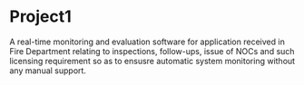# Project1
A real-time monitoring and evaluation software for application received in Fire Department relating to inspections, follow-ups, issue of NOCs and such licensing requirement so as to ensusre automatic system monitoring without any manual support.
